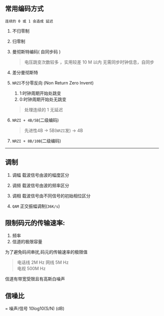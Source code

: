 ##  常用编码方式
    连续的 0 或 1 会造成 延迟
1. 不归零制
2. 归零制
3. 曼彻斯特编码( 自同步码 )
    > 电压跳变次数较多 ，实用较差
    > 10 M 以内 
    无需同步时钟信息，自同步
4. 差分曼彻斯特

5. `NRZI`不分零反向  (Non Return Zero Invent)
    1. 1:时钟周期开始处跳变
    2. 0:时钟周期开始处无跳变
    > 处理连续的 1 无延迟
6. `NRZI + 4B/5B`(二级编码)
    >  先进性4B -> 5B(`NRZI`发) -> 4B
7. `NRZI + 8B/10B`(二级编码)

-------------------------

## 调制

1. 调幅 载波信号由波的幅度区分
2. 调频 载波信号由波的频率区分
3. 调相 载波信号由不同信号的初始相位区分

4. `QAM` 正交振幅调制(`36K/s`)

## 限制码元的传输速率:
1. 频率 
2. 信道的极限容量

为了避免码间串扰,码元的传输速率的极限值 

> 电话线 2M Hz 
> 网线 5M Hz  
> 电视 500M Hz

信道有带宽受限且有高斯白噪声

## 信噪比
= 噪声/信号
10log10(S/N) (dB)

